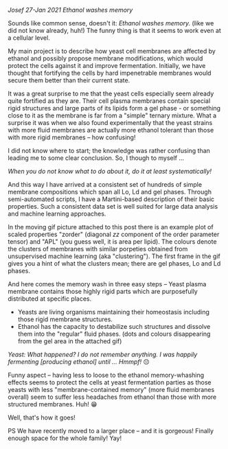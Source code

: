 *Josef 27-Jan 2021*
*Ethanol washes memory*

Sounds like common sense, doesn't it:
_Ethanol washes memory._
(like we did not know already, huh!)
The funny thing is 
that it seems to work even at a cellular level.


My main project is to describe
how yeast cell membranes are affected by ethanol
and possibly propose membrane modifications, 
which would protect the cells against it and improve fermentation. 
Initially, we have thought 
that fortifying the cells by hard impenetrable membranes
would secure them better than their current state. 

It was a great surprise to me
that the yeast cells especially 
seem already quite fortified as they are.
Their cell plasma membranes contain special rigid structures
and large parts of its lipids form a gel phase - or something close to it
as the membrane is far from a "simple" ternary mixture. 
What a surprise it was
when we also found experimentally
that the yeast strains with more fluid membranes 
are actually more ethanol tolerant than those with more rigid membranes –
how confusing!


I did not know where to start;
the knowledge was rather confusing than leading me to some clear conclusion. 
So, I though to myself ...

_When you do not know what to do about it, do it at least systematically!_

And this way I have arrived at a consistent set of hundreds of simple membrane compositions
which span all Lo, Ld and gel phases.
Through semi-automated scripts, I have a Martini-based description of their basic properties. 
Such a consistent data set is well suited for large data analysis and machine learning approaches. 

In the moving gif picture attached to this post
there is an example plot of scaled properties
"zorder" (diagonal _zz_ component of the order parameter tensor) and
"APL" (you guess well, it is area per lipid). 
The colours denote the clusters of membranes with similar porpeties 
obtained from unsupervised machine learning (aka "clustering"). 
The first frame in the gif gives you a hint of what the clusters mean;
there are gel phases, Lo and Ld phases. 

And here comes the memory wash in three easy steps 
– Yeast plasma membrane contains those highly rigid parts 
which are purposefully distributed at specific places.
- Yeasts are living organisms maintaining their homeostasis 
including those rigid membrane structures. 
- Ethanol has the capacity to destabilize such structures 
and dissolve them into the "regular" fluid phases. 
(dots and colours disappearing from the gel area in the attached gif)

_Yeast: What happened? I do not remember anything. 
I was happily fermenting [producing ethanol] until ...
Hmmpf!_ 😔

Funny aspect – 
having less to loose to the ethanol memory-whashing effects 
seems to protect the cells at yeast fermentation parties
as those yeasts with less "membrane-contained memory" (more fluid membranes overall)
seem to suffer less headaches from ethanol than those with more structured membranes.
Huh! 😁


Well, that's how it goes! 

PS We have recently moved to a larger place – and it is gorgeous! 
Finally enough space for the whole family!
Yay!
